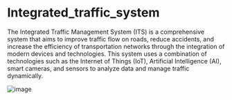 # Integrated_traffic_system
The Integrated Traffic Management System (ITS) is a comprehensive system that aims to improve traffic flow on roads, reduce accidents, and increase the efficiency of transportation networks through the integration of modern devices and technologies. This system uses a combination of technologies such as the Internet of Things (IoT), Artificial Intelligence (AI), smart cameras, and sensors to analyze data and manage traffic dynamically.

![image](https://github.com/user-attachments/assets/501ac5c0-650a-44c9-89e4-3dd3352cb4d3)
